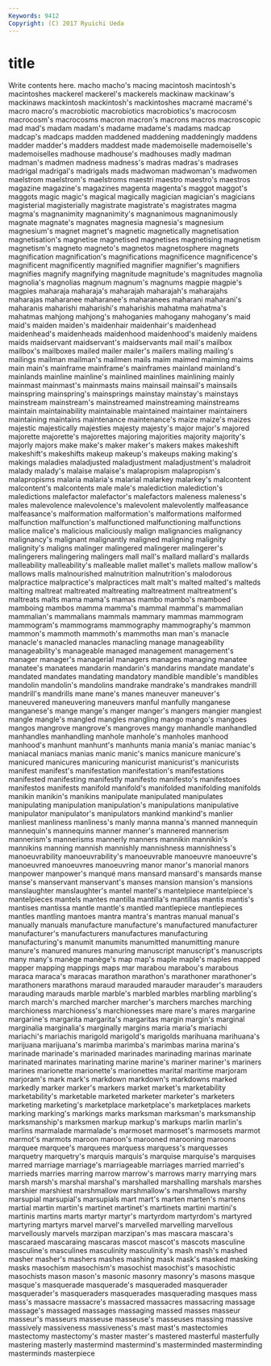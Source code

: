 ```yaml
---
Keywords: 9412 
Copyright: (C) 2017 Ryuichi Ueda
---
```


# title

Write contents here.
 macho macho's macing macintosh macintosh's macintoshes mackerel mackerel's mackerels
mackinaw mackinaw's mackinaws mackintosh mackintosh's mackintoshes macramé macramé's macro macro's
macrobiotic macrobiotics macrobiotics's macrocosm macrocosm's macrocosms macron macron's macrons macros
macroscopic mad mad's madam madam's madame madame's madams madcap madcap's
madcaps madden maddened maddening maddeningly maddens madder madder's madders maddest
made mademoiselle mademoiselle's mademoiselles madhouse madhouse's madhouses madly madman madman's
madmen madness madness's madras madras's madrases madrigal madrigal's madrigals mads
madwoman madwoman's madwomen maelstrom maelstrom's maelstroms maestri maestro maestro's maestros
magazine magazine's magazines magenta magenta's maggot maggot's maggots magic magic's
magical magically magician magician's magicians magisterial magisterially magistrate magistrate's magistrates
magma magma's magnanimity magnanimity's magnanimous magnanimously magnate magnate's magnates magnesia
magnesia's magnesium magnesium's magnet magnet's magnetic magnetically magnetisation magnetisation's magnetise
magnetised magnetises magnetising magnetism magnetism's magneto magneto's magnetos magnetosphere magnets
magnification magnification's magnifications magnificence magnificence's magnificent magnificently magnified magnifier magnifier's
magnifiers magnifies magnify magnifying magnitude magnitude's magnitudes magnolia magnolia's magnolias
magnum magnum's magnums magpie magpie's magpies maharaja maharaja's maharajah maharajah's
maharajahs maharajas maharanee maharanee's maharanees maharani maharani's maharanis maharishi maharishi's
maharishis mahatma mahatma's mahatmas mahjong mahjong's mahoganies mahogany mahogany's maid
maid's maiden maiden's maidenhair maidenhair's maidenhead maidenhead's maidenheads maidenhood maidenhood's
maidenly maidens maids maidservant maidservant's maidservants mail mail's mailbox mailbox's
mailboxes mailed mailer mailer's mailers mailing mailing's mailings mailman mailman's
mailmen mails maim maimed maiming maims main main's mainframe mainframe's
mainframes mainland mainland's mainlands mainline mainline's mainlined mainlines mainlining mainly
mainmast mainmast's mainmasts mains mainsail mainsail's mainsails mainspring mainspring's mainsprings
mainstay mainstay's mainstays mainstream mainstream's mainstreamed mainstreaming mainstreams maintain maintainability
maintainable maintained maintainer maintainers maintaining maintains maintenance maintenance's maize maize's
maizes majestic majestically majesties majesty majesty's major major's majored majorette
majorette's majorettes majoring majorities majority majority's majorly majors make make's
maker maker's makers makes makeshift makeshift's makeshifts makeup makeup's makeups
making making's makings maladies maladjusted maladjustment maladjustment's maladroit malady malady's
malaise malaise's malapropism malapropism's malapropisms malaria malaria's malarial malarkey malarkey's
malcontent malcontent's malcontents male male's malediction malediction's maledictions malefactor malefactor's
malefactors maleness maleness's males malevolence malevolence's malevolent malevolently malfeasance malfeasance's
malformation malformation's malformations malformed malfunction malfunction's malfunctioned malfunctioning malfunctions malice
malice's malicious maliciously malign malignancies malignancy malignancy's malignant malignantly maligned
maligning malignity malignity's maligns malinger malingered malingerer malingerer's malingerers malingering
malingers mall mall's mallard mallard's mallards malleability malleability's malleable mallet
mallet's mallets mallow mallow's mallows malls malnourished malnutrition malnutrition's malodorous
malpractice malpractice's malpractices malt malt's malted malted's malteds malting maltreat
maltreated maltreating maltreatment maltreatment's maltreats malts mama mama's mamas mambo
mambo's mamboed mamboing mambos mamma mamma's mammal mammal's mammalian mammalian's
mammalians mammals mammary mammas mammogram mammogram's mammograms mammography mammography's mammon
mammon's mammoth mammoth's mammoths man man's manacle manacle's manacled manacles
manacling manage manageability manageability's manageable managed management management's manager manager's
managerial managers manages managing manatee manatee's manatees mandarin mandarin's mandarins
mandate mandate's mandated mandates mandating mandatory mandible mandible's mandibles mandolin
mandolin's mandolins mandrake mandrake's mandrakes mandrill mandrill's mandrills mane mane's
manes maneuver maneuver's maneuvered maneuvering maneuvers manful manfully manganese manganese's
mange mange's manger manger's mangers mangier mangiest mangle mangle's mangled
mangles mangling mango mango's mangoes mangos mangrove mangrove's mangroves mangy
manhandle manhandled manhandles manhandling manhole manhole's manholes manhood manhood's manhunt
manhunt's manhunts mania mania's maniac maniac's maniacal maniacs manias manic
manic's manics manicure manicure's manicured manicures manicuring manicurist manicurist's manicurists
manifest manifest's manifestation manifestation's manifestations manifested manifesting manifestly manifesto manifesto's
manifestoes manifestos manifests manifold manifold's manifolded manifolding manifolds manikin manikin's
manikins manipulate manipulated manipulates manipulating manipulation manipulation's manipulations manipulative manipulator
manipulator's manipulators mankind mankind's manlier manliest manliness manliness's manly manna
manna's manned mannequin mannequin's mannequins manner manner's mannered mannerism mannerism's
mannerisms mannerly manners mannikin mannikin's mannikins manning mannish mannishly mannishness
mannishness's manoeuvrability manoeuvrability's manoeuvrable manoeuvre manoeuvre's manoeuvred manoeuvres manoeuvring manor
manor's manorial manors manpower manpower's manqué mans mansard mansard's mansards
manse manse's manservant manservant's manses mansion mansion's mansions manslaughter manslaughter's
mantel mantel's mantelpiece mantelpiece's mantelpieces mantels mantes mantilla mantilla's mantillas
mantis mantis's mantises mantissa mantle mantle's mantled mantlepiece mantlepieces mantles
mantling mantoes mantra mantra's mantras manual manual's manually manuals manufacture
manufacture's manufactured manufacturer manufacturer's manufacturers manufactures manufacturing manufacturing's manumit manumits
manumitted manumitting manure manure's manured manures manuring manuscript manuscript's manuscripts
many many's manège manège's map map's maple maple's maples mapped
mapper mapping mappings maps mar marabou marabou's marabous maraca maraca's
maracas marathon marathon's marathoner marathoner's marathoners marathons maraud marauded marauder
marauder's marauders marauding marauds marble marble's marbled marbles marbling marbling's
march march's marched marcher marcher's marchers marches marching marchioness marchioness's
marchionesses mare mare's mares margarine margarine's margarita margarita's margaritas margin
margin's marginal marginalia marginalia's marginally margins maria maria's mariachi mariachi's
mariachis marigold marigold's marigolds marihuana marihuana's marijuana marijuana's marimba marimba's
marimbas marina marina's marinade marinade's marinaded marinades marinading marinas marinate
marinated marinates marinating marine marine's mariner mariner's mariners marines marionette
marionette's marionettes marital maritime marjoram marjoram's mark mark's markdown markdown's
markdowns marked markedly marker marker's markers market market's marketability marketability's
marketable marketed marketer marketer's marketers marketing marketing's marketplace marketplace's marketplaces
markets marking marking's markings marks marksman marksman's marksmanship marksmanship's marksmen
markup markup's markups marlin marlin's marlins marmalade marmalade's marmoset marmoset's
marmosets marmot marmot's marmots maroon maroon's marooned marooning maroons marquee
marquee's marquees marquess marquess's marquesses marquetry marquetry's marquis marquis's marquise
marquise's marquises marred marriage marriage's marriageable marriages married married's marrieds
marries marring marrow marrow's marrows marry marrying mars marsh marsh's
marshal marshal's marshalled marshalling marshals marshes marshier marshiest marshmallow marshmallow's
marshmallows marshy marsupial marsupial's marsupials mart mart's marten marten's martens
martial martin martin's martinet martinet's martinets martini martini's martinis martins
marts martyr martyr's martyrdom martyrdom's martyred martyring martyrs marvel marvel's
marvelled marvelling marvellous marvellously marvels marzipan marzipan's mas mascara mascara's
mascaraed mascaraing mascaras mascot mascot's mascots masculine masculine's masculines masculinity
masculinity's mash mash's mashed masher masher's mashers mashes mashing mask
mask's masked masking masks masochism masochism's masochist masochist's masochistic masochists
mason mason's masonic masonry masonry's masons masque masque's masquerade masquerade's
masqueraded masquerader masquerader's masqueraders masquerades masquerading masques mass mass's massacre
massacre's massacred massacres massacring massage massage's massaged massages massaging massed
masses masseur masseur's masseurs masseuse masseuse's masseuses massing massive massively
massiveness massiveness's mast mast's mastectomies mastectomy mastectomy's master master's mastered
masterful masterfully mastering masterly mastermind mastermind's masterminded masterminding masterminds masterpiece
